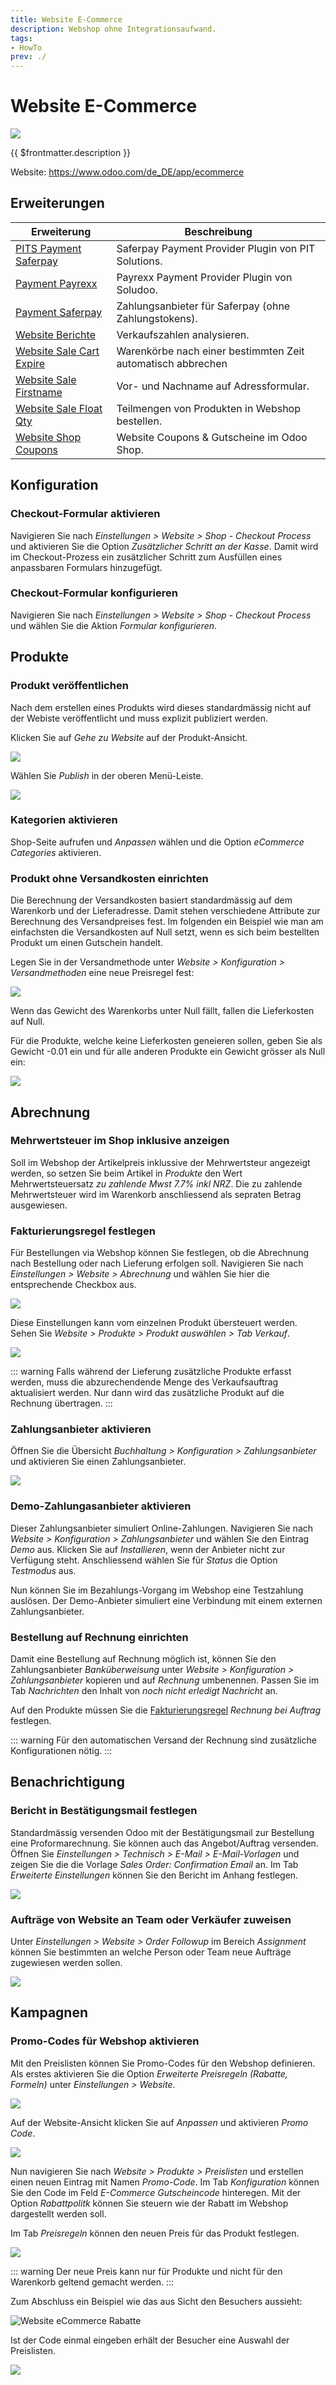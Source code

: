 ```yaml
---
title: Website E-Commerce
description: Webshop ohne Integrationsaufwand.
tags:
- HowTo
prev: ./
---
```

# Website E-Commerce
![](attachments/icons_odoo_website_sale.png)

{{ $frontmatter.description }}

Website: <https://www.odoo.com/de_DE/app/ecommerce>

## Erweiterungen

| Erweiterung                                                   | Beschreibung                                                |
| ------------------------------------------------------------- | ----------------------------------------------------------- |
| [PITS Payment Saferpay](PITS%20Payment%20Saferpay.md)         | Saferpay Payment Provider Plugin von PIT Solutions.         |
| [Payment Payrexx](Payment%20Payrexx.md)                       | Payrexx Payment Provider Plugin von Soludoo.                |
| [Payment Saferpay](Payment%20Saferpay.md)                     | Zahlungsanbieter für Saferpay (ohne Zahlungstokens).        |
| [Website Berichte](Website%20Berichte.md)                     | Verkaufszahlen analysieren.                                 |
| [Website Sale Cart Expire](Website%20Sale%20Cart%20Expire.md) | Warenkörbe nach einer bestimmten Zeit automatisch abbrechen |
| [Website Sale Firstname](Website%20Sale%20Firstname.md)       | Vor- und Nachname auf Adressformular.                       |
| [Website Sale Float Qty](Website%20Sale%20Float%20Qty.md)     | Teilmengen von Produkten in Webshop bestellen.              |
| [Website Shop Coupons](Website%20Shop%20Coupons.md)           | Website Coupons & Gutscheine im Odoo Shop.                  |

## Konfiguration

### Checkout-Formular aktivieren

Navigieren Sie nach *Einstellungen > Website > Shop - Checkout Process* und aktivieren Sie die Option *Zusätzlicher Schritt an der Kasse*. Damit wird im Checkout-Prozess ein zusätzlicher Schritt zum Ausfüllen eines anpassbaren Formulars hinzugefügt.

### Checkout-Formular konfigurieren

Navigieren Sie nach *Einstellungen > Website > Shop - Checkout Process* und wählen Sie die Aktion *Formular konfigurieren*.

## Produkte

### Produkt veröffentlichen

Nach dem erstellen eines Produkts wird dieses standardmässig nicht auf der Webiste veröffentlicht und muss explizit publiziert werden.

Klicken Sie auf *Gehe zu Website* auf der Produkt-Ansicht.

![](attachments/Website%20Gehe%20zu%20Website.png)

Wählen Sie *Publish*  in der oberen Menü-Leiste.

![](attachments/Website%20Publish%20toggle.png)

### Kategorien aktivieren

Shop-Seite aufrufen und *Anpassen* wählen und die Option *eCommerce Categories* aktivieren.

### Produkt ohne Versandkosten einrichten

Die Berechnung der Versandkosten basiert standardmässig auf dem Warenkorb und der Lieferadresse. Damit stehen verschiedene Attribute zur Berechnung des Versandpreises fest. Im folgenden ein Beispiel wie man am einfachsten die Versandkosten auf Null setzt, wenn es sich beim bestellten Produkt um einen Gutschein handelt.

Legen Sie in der Versandmethode unter *Website > Konfiguration > Versandmethoden* eine neue Preisregel fest:

![](attachments/Website%20eCommerce%20Preisregel%20Gewicht.png)

Wenn das Gewicht des Warenkorbs unter Null fällt, fallen die Lieferkosten auf Null.

Für die Produkte, welche keine Lieferkosten geneieren sollen, geben Sie als Gewicht -0.01 ein und für alle anderen Produkte ein Gewicht grösser als Null ein:

![](attachments/Website%20eCommerce%20Gutschein%20Gewicht.png)

## Abrechnung

### Mehrwertsteuer im Shop inklusive anzeigen

Soll im Webshop der Artikelpreis inklussive der Mehrwertsteur angezeigt werden, so setzen Sie beim Artikel in *Produkte* den Wert Mehrwertsteuersatz *zu zahlende Mwst 7.7% inkl NRZ*. Die zu zahlende Mehrwertsteuer wird im Warenkorb anschliessend als sepraten Betrag ausgewiesen.

### Fakturierungsregel festlegen

Für Bestellungen via Webshop können Sie festlegen, ob die Abrechnung nach Bestellung oder nach Lieferung erfolgen soll. Navigieren Sie nach *Einstellungen > Website > Abrechnung* und wählen Sie hier die entsprechende Checkbox aus.

![](attachments/eCommerce%20Fakturierungsregel.png)

Diese Einstellungen kann vom einzelnen Produkt übersteuert werden. Sehen Sie *Website > Produkte > Produkt auswählen > Tab Verkauf*.

![](attachments/eCommerce%20Fakturierungsregel%20auf%20Produkt.png)

::: warning
Falls während der Lieferung zusätzliche Produkte erfasst werden, muss die abzurechendende Menge des Verkaufsauftrag aktualisiert werden. Nur dann wird das zusätzliche Produkt auf die Rechnung übertragen.
:::

### Zahlungsanbieter aktivieren

Öffnen Sie die Übersicht *Buchhaltung > Konfiguration > Zahlungsanbieter* und aktivieren Sie einen Zahlungsanbieter.

![](attachments/eCommerce%20Zahlungsanbieter.png)

### Demo-Zahlungasanbieter aktivieren

Dieser Zahlungsanbieter simuliert Online-Zahlungen. Navigieren Sie nach  *Website > Konfiguration > Zahlungsanbieter* und wählen Sie den Eintrag *Demo* aus. Klicken Sie auf *Installieren*, wenn der Anbieter nicht zur Verfügung steht. Anschliessend wählen Sie für *Status* die Option *Testmodus* aus.

Nun können Sie im Bezahlungs-Vorgang im Webshop eine Testzahlung auslösen. Der Demo-Anbieter simuliert eine Verbindung mit einem externen Zahlungsanbieter.

### Bestellung auf Rechnung einrichten

Damit eine Bestellung auf Rechnung möglich ist, können Sie den Zahlungsanbieter *Banküberweisung* unter   *Website > Konfiguration > Zahlungsanbieter* kopieren und auf *Rechnung* umbenennen. Passen Sie im Tab *Nachrichten* den Inhalt von *noch nicht erledigt Nachricht* an.

Auf den Produkte müssen Sie die [Fakturierungsregel](#Fakturierungsregel%20festlegen) *Rechnung bei Auftrag* festlegen.

::: warning
Für den automatischen Versand der Rechnung sind zusätzliche Konfigurationen nötig. 
:::

## Benachrichtigung

### Bericht in Bestätigungsmail festlegen

Standardmässig versenden Odoo mit der Bestätigungsmail zur Bestellung eine Proformarechnung. Sie können auch das Angebot/Auftrag versenden. Öffnen Sie *Einstellungen > Technisch > E-Mail > E-Mail-Vorlagen* und zeigen Sie die die Vorlage *Sales Order: Confirmation Email* an. Im Tab *Erweiterte Einstellungen* können Sie den Bericht im Anhang festlegen.

![](attachments/eCommerce%20Anhang%20Bestätigung.png)

### Aufträge von Website an Team oder Verkäufer zuweisen

Unter *Einstellungen > Website > Order Followup* im Bereich *Assignment* können Sie bestimmten an welche Person oder Team neue Aufträge zugewiesen werden sollen.

![](attachments/Website%20eCommerce%20Zuweisung.png)

## Kampagnen

### Promo-Codes für Webshop aktivieren

Mit den Preislisten können Sie Promo-Codes für den Webshop definieren. Als erstes aktivieren Sie die Option *Erweiterte Preisregeln (Rabatte, Formeln)* unter *Einstellungen > Website*.

![](attachments/Website%20eCommerce%20Preislisten.png)

Auf der Website-Ansicht klicken Sie auf *Anpassen* und aktivieren *Promo Code*.

![](attachments/Website%20eCommerce%20Promo%20Code.png)

Nun navigieren Sie nach *Website > Produkte > Preislisten* und erstellen einen neuen Eintrag mit Namen *Promo-Code*. Im Tab *Konfiguration* können Sie den Code im Feld *E-Commerce Gutscheincode* hinteregen. Mit der Option *Rabattpolitk* können Sie steuern wie der Rabatt im Webshop dargestellt werden soll. 

Im Tab *Preisregeln* können den neuen Preis für das Produkt festlegen.

![](attachments/Website%20eCommerce%20Rabatt.png)

::: warning
Der neue Preis kann nur für Produkte und nicht für den Warenkorb geltend gemacht werden.
:::

Zum Abschluss ein Beispiel wie das aus Sicht den Besuchers aussieht:

![Website eCommerce Rabatte](attachments/Website%20eCommerce%20Rabatte.gif)

Ist der Code einmal eingeben erhält der Besucher eine Auswahl der Preislisten.

![](attachments/Website%20eCommerce%20Auswahl%20Preislisten.png)
